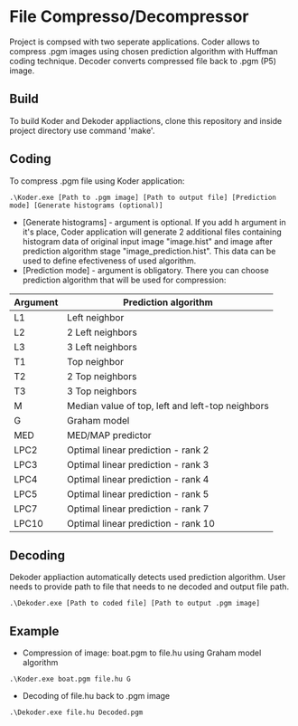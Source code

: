 # File Compresso/Decompressor

Project is compsed with two seperate applications. Coder allows to compress .pgm images using chosen prediction algorithm with Huffman coding technique. Decoder converts compressed file back to .pgm (P5) image. 

## Build

To build Koder and Dekoder appliactions, clone this repository and inside project directory use command 'make'.

## Coding

To compress .pgm file using Koder application:

```
.\Koder.exe [Path to .pgm image] [Path to output file] [Prediction mode] [Generate histograms (optional)]
```
* [Generate histograms] - argument is optional. If you add h argument in it's place, Coder application will generate 2 additional files containing histogram data of original input image "image.hist" and image after prediction algorithm stage "image_prediction.hist". This data can be used to define efectiveness of used algorithm.  
* [Prediction mode] - argument is obligatory. There you can choose prediction algorithm that will be used for compression:

| Argument | Prediction algorithm |
| ------ | ------ |
| L1 | Left neighbor |
| L2 | 2 Left neighbors |
| L3 | 3 Left neighbors |
| T1 | Top neighbor |
| T2 | 2 Top neighbors |
| T3 | 3 Top neighbors |
| M | Median value of top, left and left-top neighbors |
| G | Graham model |
| MED | MED/MAP predictor |
| LPC2 | Optimal linear prediction - rank 2 |
| LPC3 | Optimal linear prediction - rank 3 |
| LPC4 | Optimal linear prediction - rank 4 |
| LPC5 | Optimal linear prediction - rank 5 |
| LPC7 | Optimal linear prediction - rank 7 |
| LPC10 | Optimal linear prediction - rank 10 |

## Decoding 

Dekoder appliaction automatically detects used prediction algorithm. User needs to provide path to file that needs to ne decoded and output file path.

```
.\Dekoder.exe [Path to coded file] [Path to output .pgm image]
```

## Example

* Compression of image: boat.pgm to file.hu using Graham model algorithm 
```
.\Koder.exe boat.pgm file.hu G
```
* Decoding of file.hu back to .pgm image
```
.\Dekoder.exe file.hu Decoded.pgm
```